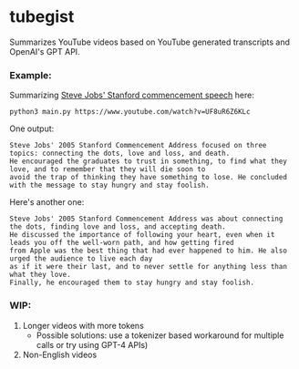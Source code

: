 # tubegist

Summarizes YouTube videos based on YouTube generated transcripts and OpenAI's GPT API.

### Example:
Summarizing [Steve Jobs' Stanford commencement speech](https://www.youtube.com/watch?v=UF8uR6Z6KLc) here:

`python3 main.py https://www.youtube.com/watch?v=UF8uR6Z6KLc`

One output:
```
Steve Jobs' 2005 Stanford Commencement Address focused on three topics: connecting the dots, love and loss, and death. 
He encouraged the graduates to trust in something, to find what they love, and to remember that they will die soon to 
avoid the trap of thinking they have something to lose. He concluded with the message to stay hungry and stay foolish.
```

Here's another one:
```
Steve Jobs' 2005 Stanford Commencement Address was about connecting the dots, finding love and loss, and accepting death. 
He discussed the importance of following your heart, even when it leads you off the well-worn path, and how getting fired 
from Apple was the best thing that had ever happened to him. He also urged the audience to live each day
as if it were their last, and to never settle for anything less than what they love.
Finally, he encouraged them to stay hungry and stay foolish.
```

### WIP:
1. Longer videos with more tokens
	- Possible solutions: use a tokenizer based workaround for multiple calls or try using GPT-4 APIs)
2. Non-English videos

